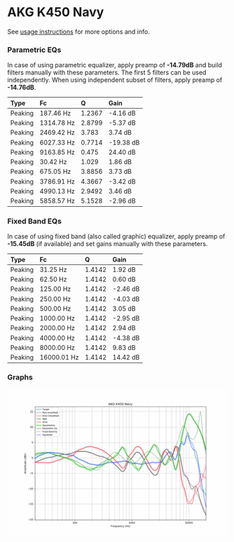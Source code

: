 # AKG K450 Navy
See [usage instructions](https://github.com/jaakkopasanen/AutoEq#usage) for more options and info.

### Parametric EQs
In case of using parametric equalizer, apply preamp of **-14.79dB** and build filters manually
with these parameters. The first 5 filters can be used independently.
When using independent subset of filters, apply preamp of **-14.76dB**.

| Type    | Fc         |      Q | Gain      |
|:--------|:-----------|:-------|:----------|
| Peaking | 187.46 Hz  | 1.2367 | -4.16 dB  |
| Peaking | 1314.78 Hz | 2.8799 | -5.37 dB  |
| Peaking | 2469.42 Hz | 3.783  | 3.74 dB   |
| Peaking | 6027.33 Hz | 0.7714 | -19.38 dB |
| Peaking | 9163.85 Hz | 0.475  | 24.40 dB  |
| Peaking | 30.42 Hz   | 1.029  | 1.86 dB   |
| Peaking | 675.05 Hz  | 3.8856 | 3.73 dB   |
| Peaking | 3786.91 Hz | 4.3667 | -3.42 dB  |
| Peaking | 4990.13 Hz | 2.9492 | 3.46 dB   |
| Peaking | 5858.57 Hz | 5.1528 | -2.96 dB  |

### Fixed Band EQs
In case of using fixed band (also called graphic) equalizer, apply preamp of **-15.45dB**
(if available) and set gains manually with these parameters.

| Type    | Fc          |      Q | Gain     |
|:--------|:------------|:-------|:---------|
| Peaking | 31.25 Hz    | 1.4142 | 1.92 dB  |
| Peaking | 62.50 Hz    | 1.4142 | 0.60 dB  |
| Peaking | 125.00 Hz   | 1.4142 | -2.46 dB |
| Peaking | 250.00 Hz   | 1.4142 | -4.03 dB |
| Peaking | 500.00 Hz   | 1.4142 | 3.05 dB  |
| Peaking | 1000.00 Hz  | 1.4142 | -2.95 dB |
| Peaking | 2000.00 Hz  | 1.4142 | 2.94 dB  |
| Peaking | 4000.00 Hz  | 1.4142 | -4.38 dB |
| Peaking | 8000.00 Hz  | 1.4142 | 9.83 dB  |
| Peaking | 16000.01 Hz | 1.4142 | 14.42 dB |

### Graphs
![](./AKG%20K450%20Navy.png)